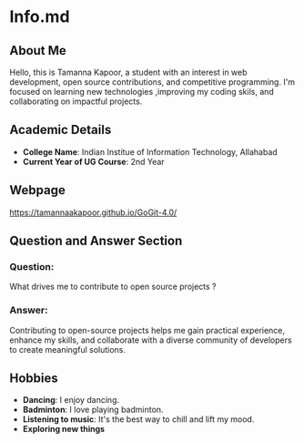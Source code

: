 # Info.md

## About Me
Hello, this is Tamanna Kapoor, a student with an interest in web development, open source contributions, and competitive programming. I'm focused on learning new technologies ,improving my coding skils, and collaborating on impactful projects.

## Academic Details
- **College Name**: Indian Institue of Information Technology, Allahabad
- **Current Year of UG Course**: 2nd Year   

## Webpage 
https://tamannaakapoor.github.io/GoGit-4.0/

## Question and Answer Section
### Question:
What drives me to contribute to open source projects ?

### Answer:
Contributing to open-source projects helps me gain practical experience, enhance my skills, and collaborate with a diverse community of developers to create meaningful solutions. 

## Hobbies
- **Dancing**: I enjoy dancing.
- **Badminton**: I love playing badminton.
- **Listening to music**: It's the best way to chill and lift my mood.
- **Exploring new things**
